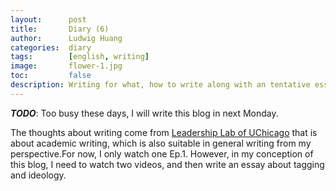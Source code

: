 ```yaml
---
layout:      post
title:       Diary (6)
author:      Ludwig Huang
categories:  diary
tags:        [english, writing]
image:       flower-1.jpg
toc:         false
description: Writing for what, how to write along with an tentative essay.
---
```


***TODO***: Too busy these days, I will write this blog in next Monday.

The thoughts about writing come from [Leadership Lab of UChicago](https://youtu.be/vtIzMaLkCaM) that is about academic writing, which is also suitable in general writing from my perspective.For now, I only watch one Ep.1. However, in my conception of this blog, I need to watch two videos, and then write an essay about tagging and ideology.
